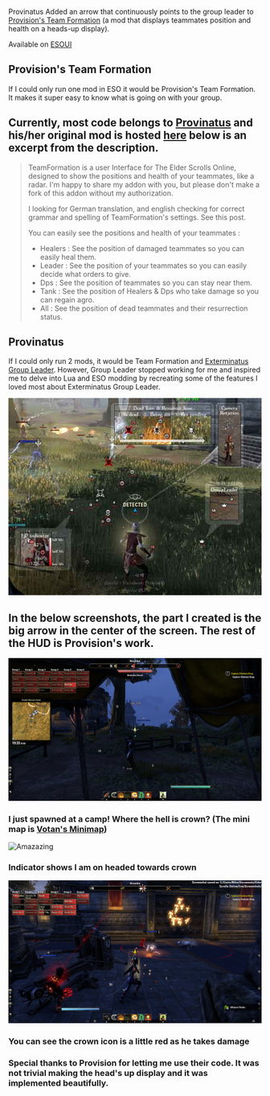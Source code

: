 Provinatus
Added an arrow that continuously points to the group leader to [Provision's Team Formation](http://www.esoui.com/downloads/info1135-ProvisionsTeamFormation.html) (a mod that displays teammates position and health on a heads-up display).

Available on [ESOUI](http://www.esoui.com/downloads/info1943-Provinatus.html)

## Provision's Team Formation
If I could only run one mod in ESO it would be Provision's Team Formation. It makes it super easy to know what is going on with your group. 

## Currently, most code belongs to [Provinatus](http://www.esoui.com/forums/member.php?action=getinfo&userid=18354) and his/her original mod is hosted [here](http://www.esoui.com/downloads/info1135-ProvisionsTeamFormation.html) below is an excerpt from the description.
>TeamFormation is a user Interface for The Elder Scrolls Online, designed to show the positions and health of your teammates, like a radar. I'm happy to share my addon with you, but please don't make a fork of this addon without my authorization.
>
>I looking for German translation, and english checking for correct grammar and spelling of TeamFormation's settings. See this post.
>
>You can easily see the positions and health of your teammates :
>
>- Healers : See the position of damaged teammates so you can easily heal them.
>- Leader : See the position of your teammates so you can easily decide what orders to give.
>- Dps : See the position of teammates so you can stay near them.
>- Tank : See the position of Healers & Dps who take damage so you can regain agro.
>- All : See the position of dead teammates and their resurrection status.


## Provinatus
If I could only run 2 mods, it would be Team Formation and [Exterminatus Group Leader](http://www.esoui.com/downloads/info329-0.1.html). However, Group Leader stopped working for me and inspired me to delve into Lua and ESO modding by recreating some of the features I loved most about Exterminatus Group Leader.

![Provision's Team Formation in action](images/full-size-images/TF_low.jpg) 

## In the below screenshots, the part I created is the big arrow in the center of the screen. The rest of the HUD is Provision's work.

![Such wow!](images/full-size-images/res-at-camp.png)
### I just spawned at a camp! Where the hell is crown? (The mini map is [Votan's Minimap](http://www.esoui.com/downloads/info1399-VotansMinimap.html))

![Amazazing](images/full-size-images/follow-crown.png)
### Indicator shows I am on headed towards crown

![Oh no! Crown is hurt!](images/full-size-images/crown-hurt.png)
### You can see the crown icon is a little red as he takes damage

### Special thanks to Provision for letting me use their code. It was not trivial making the head's up display and it was implemented beautifully.
